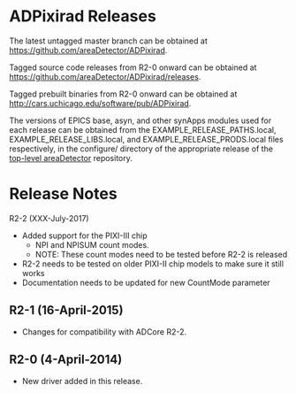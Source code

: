 ADPixirad Releases
==================

The latest untagged master branch can be obtained at
https://github.com/areaDetector/ADPixirad.

Tagged source code releases from R2-0 onward can be obtained at 
https://github.com/areaDetector/ADPixirad/releases.

Tagged prebuilt binaries from R2-0 onward can be obtained at
http://cars.uchicago.edu/software/pub/ADPixirad.

The versions of EPICS base, asyn, and other synApps modules used for each release can be obtained from 
the EXAMPLE_RELEASE_PATHS.local, EXAMPLE_RELEASE_LIBS.local, and EXAMPLE_RELEASE_PRODS.local
files respectively, in the configure/ directory of the appropriate release of the 
[top-level areaDetector](https://github.com/areaDetector/areaDetector) repository.


Release Notes
=============
R2-2 (XXX-July-2017)
* Added support for the PIXI-III chip
  - NPI and NPISUM count modes.
  - NOTE: These count modes need to be tested before R2-2 is released
* R2-2 needs to be tested on older PIXI-II chip models to make sure it still works
* Documentation needs to be updated for new CountMode parameter
 
R2-1 (16-April-2015)
----
* Changes for compatibility with ADCore R2-2.


R2-0 (4-April-2014)
----
* New driver added in this release.
